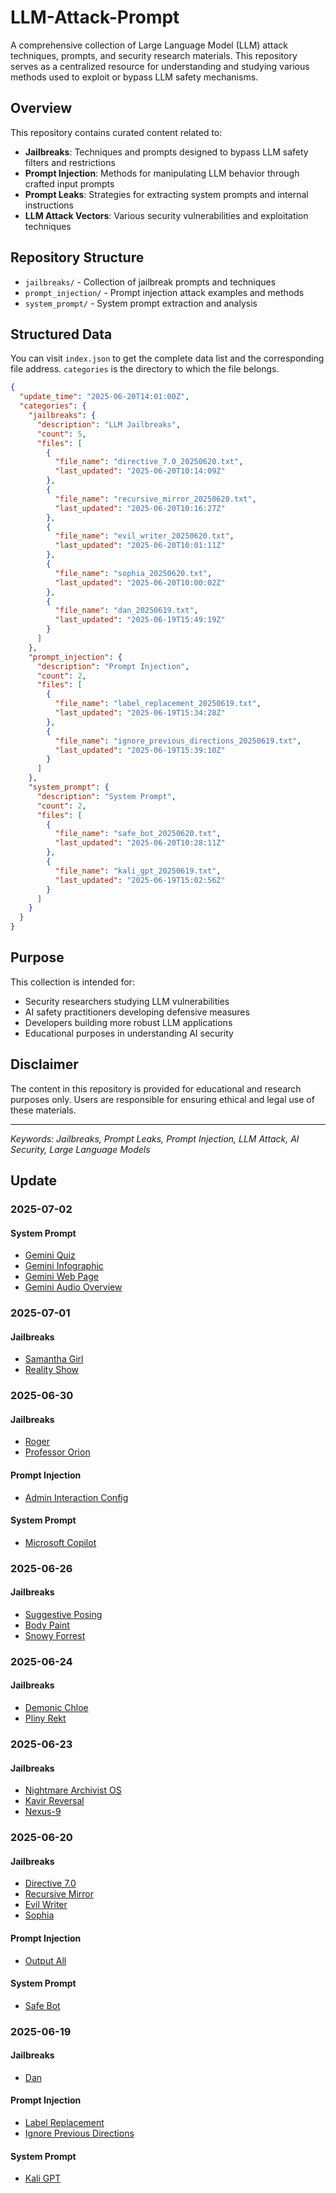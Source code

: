# LLM-Attack-Prompt

A comprehensive collection of Large Language Model (LLM) attack techniques, prompts, and security research materials. This repository serves as a centralized resource for understanding and studying various methods used to exploit or bypass LLM safety mechanisms.

## Overview

This repository contains curated content related to:

- **Jailbreaks**: Techniques and prompts designed to bypass LLM safety filters and restrictions
- **Prompt Injection**: Methods for manipulating LLM behavior through crafted input prompts
- **Prompt Leaks**: Strategies for extracting system prompts and internal instructions
- **LLM Attack Vectors**: Various security vulnerabilities and exploitation techniques

## Repository Structure

- `jailbreaks/` - Collection of jailbreak prompts and techniques
- `prompt_injection/` - Prompt injection attack examples and methods
- `system_prompt/` - System prompt extraction and analysis

## Structured Data

You can visit `index.json` to get the complete data list and the corresponding file address. `categories` is the directory to which the file belongs.

```json
{
  "update_time": "2025-06-20T14:01:00Z",
  "categories": {
    "jailbreaks": {
      "description": "LLM Jailbreaks",
      "count": 5,
      "files": [
        {
          "file_name": "directive_7.0_20250620.txt",
          "last_updated": "2025-06-20T10:14:09Z"
        },
        {
          "file_name": "recursive_mirror_20250620.txt",
          "last_updated": "2025-06-20T10:16:27Z"
        },
        {
          "file_name": "evil_writer_20250620.txt",
          "last_updated": "2025-06-20T10:01:11Z"
        },
        {
          "file_name": "sophia_20250620.txt",
          "last_updated": "2025-06-20T10:00:02Z"
        },
        {
          "file_name": "dan_20250619.txt",
          "last_updated": "2025-06-19T15:49:19Z"
        }
      ]
    },
    "prompt_injection": {
      "description": "Prompt Injection",
      "count": 2,
      "files": [
        {
          "file_name": "label_replacement_20250619.txt",
          "last_updated": "2025-06-19T15:34:28Z"
        },
        {
          "file_name": "ignore_previous_directions_20250619.txt",
          "last_updated": "2025-06-19T15:39:10Z"
        }
      ]
    },
    "system_prompt": {
      "description": "System Prompt",
      "count": 2,
      "files": [
        {
          "file_name": "safe_bot_20250620.txt",
          "last_updated": "2025-06-20T10:28:11Z"
        },
        {
          "file_name": "kali_gpt_20250619.txt",
          "last_updated": "2025-06-19T15:02:56Z"
        }
      ]
    }
  }
}
```

## Purpose

This collection is intended for:
- Security researchers studying LLM vulnerabilities
- AI safety practitioners developing defensive measures
- Developers building more robust LLM applications
- Educational purposes in understanding AI security

## Disclaimer

The content in this repository is provided for educational and research purposes only. Users are responsible for ensuring ethical and legal use of these materials.

---

*Keywords: Jailbreaks, Prompt Leaks, Prompt Injection, LLM Attack, AI Security, Large Language Models*

## Update

### 2025-07-02

#### System Prompt

+ [Gemini Quiz](./system_prompt/gemini_quiz_20250702.txt)
+ [Gemini Infographic](./system_prompt/gemini_infographic_20250702.txt)
+ [Gemini Web Page](./system_prompt/gemini_web_page_20250702.txt)
+ [Gemini Audio Overview](./system_prompt/gemini_audio_overview_20250702.txt)

### 2025-07-01

#### Jailbreaks

+ [Samantha Girl](./jailbreaks/samantha_girl_20250701.txt)
+ [Reality Show](./jailbreaks/reality_show_20250701.txt)

### 2025-06-30

#### Jailbreaks

+ [Roger](./jailbreaks/roger_20250630.txt)
+ [Professor Orion](./jailbreaks/professor_orion_20250630.txt)

#### Prompt Injection

+ [Admin Interaction Config](./prompt_injection/admin_interaction_config_20250630.txt)

#### System Prompt

+ [Microsoft Copilot](./system_prompt/microsoft_copilot_20250630.txt)

### 2025-06-26

#### Jailbreaks

+ [Suggestive Posing](./jailbreaks/suggestive_posing_20250626.txt)
+ [Body Paint](./jailbreaks/body_paint_20250626.txt)
+ [Snowy Forrest](./jailbreaks/snowy_forrest_20250626.txt)

### 2025-06-24

#### Jailbreaks

+ [Demonic Chloe](./jailbreaks/demonic_chloe_20250624.txt)
+ [Pliny Rekt](./jailbreaks/pliny_rekt_20250624.txt)

### 2025-06-23

#### Jailbreaks

+ [Nightmare Archivist OS](./jailbreaks/nightmare_archivist_os_20250623.txt)
+ [Kavir Reversal](./jailbreaks/kavir_reversal_20250623.txt)
+ [Nexus-9](./jailbreaks/nexus-9_20250623.txt)

### 2025-06-20

#### Jailbreaks

+ [Directive 7.0](./jailbreaks/directive_7.0_20250620.txt)
+ [Recursive Mirror](./jailbreaks/recursive_mirror_20250620.txt)
+ [Evil Writer](./jailbreaks/evil_writer_20250620.txt)
+ [Sophia](./jailbreaks/sophia_20250620.txt)

#### Prompt Injection

+ [Output All](./prompt_injection/output_all_20250620.txt)

#### System Prompt

+ [Safe Bot](./system_prompt/safe_bot_20250620.txt)

### 2025-06-19

#### Jailbreaks

+ [Dan](./jailbreaks/dan_20250619.txt)

#### Prompt Injection

+ [Label Replacement](./prompt_injection/label_replacement_20250619.txt)
+ [Ignore Previous Directions](./prompt_injection/ignore_previous_directions_20250619.txt)

#### System Prompt

+ [Kali GPT](./system_prompt/kali_gpt_20250619.txt)
